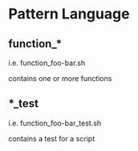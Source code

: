 # Pattern Language

## function_*
i.e. function_foo-bar.sh

contains one or more functions

## *_test
i.e. function_foo-bar_test.sh

contains a test for a script
